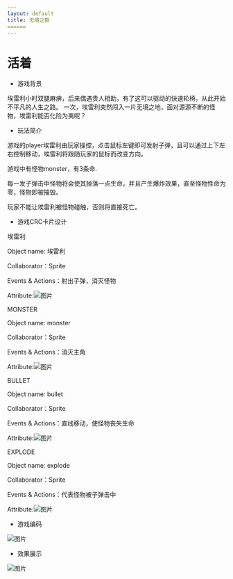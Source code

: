 ```yaml
---
layout: default
title: 无境之巅
======
---
```

# 活着

* 游戏背景

埃雷利小时双腿麻痹，后来偶遇贵人相助，有了这可以驱动的快速轮椅，从此开始不平凡的人生之路。
一次，埃雷利突然闯入一片无境之地，面对源源不断的怪物，埃雷利能否化险为夷呢？

* 玩法简介

游戏的player埃雷利由玩家操控，点击鼠标左键即可发射子弹，且可以通过上下左右控制移动，埃雷利将跟随玩家的鼠标而改变方向。

游戏中有怪物monster，有3条命.

每一发子弹击中怪物将会使其掉落一点生命，并且产生爆炸效果，直至怪物性命为零，怪物即被摧毁。

玩家不能让埃雷利被怪物碰触，否则将直接死亡。

* 游戏CRC卡片设计

埃雷利

Object name: 埃雷利

Collaborator：Sprite

Events & Actions：射出子弹，消灭怪物

Attribute:![图片](http://a4.qpic.cn/psb?/V135Vm5X0FNlv2/l3.H.l65msZSymf5aulg1zGMcYb6joAOZ*4YXljBR*s!/c/dFMBAAAAAAAA&ek=1&kp=1&pt=0&bo=bABnAAAAAAARFys!&tl=3&vuin=2762935451&tm=1542196800&sce=60-2-2&rf=0-0)

MONSTER

Object name: monster

Collaborator：Sprite

Events & Actions：消灭主角

Attribute:![图片](http://a3.qpic.cn/psb?/V135Vm5X0FNlv2/CEGqrYEnEySnwTF7C20uX2kel9SS*ikJdnwWgTcT8EI!/c/dDYBAAAAAAAA&ek=1&kp=1&pt=0&bo=kQBkAAAAAAARF9U!&tl=3&vuin=2762935451&tm=1542196800&sce=60-2-2&rf=0-0)

BULLET

Object name: bullet

Collaborator：Sprite

Events & Actions：直线移动，使怪物丧失生命

Attribute:![图片](http://a3.qpic.cn/psb?/V135Vm5X0FNlv2/XfchGwxiUFWXB0KRsmSRs.dzjydim3pccIYBSh18cvw!/c/dC4BAAAAAAAA&ek=1&kp=1&pt=0&bo=GQAQAAAAAAARFyk!&tl=3&vuin=2762935451&tm=1542196800&sce=60-2-2&rf=0-0)

EXPLODE

Object name: explode

Collaborator：Sprite

Events & Actions：代表怪物被子弹击中

Attribute:![图片](http://a3.qpic.cn/psb?/V135Vm5X0FNlv2/Y0oUxa74xNUER*23KuxCZt2Ibdh0dWpucfJXCMk7gw0!/c/dFIBAAAAAAAA&ek=1&kp=1&pt=0&bo=dgBlAAAAAAARFzM!&tl=3&vuin=2762935451&tm=1542196800&sce=60-2-2&rf=0-0)

* 游戏编码

![图片](http://a3.qpic.cn/psb?/V135Vm5X0FNlv2/HU96ZvkuwPTcS2n*GJ0lE13XGh6Dm2sLs3FTulgAWnk!/c/dFIBAAAAAAAA&ek=1&kp=1&pt=0&bo=OgTdAgAAAAARF8E!&tl=3&vuin=2762935451&tm=1542196800&sce=60-2-2&rf=0-0)

* 效果展示

![图片](https://github.com/xurishenghui/swi-homework/blob/gh-pages/%E6%B8%B8%E6%88%8F..gif?raw=true)